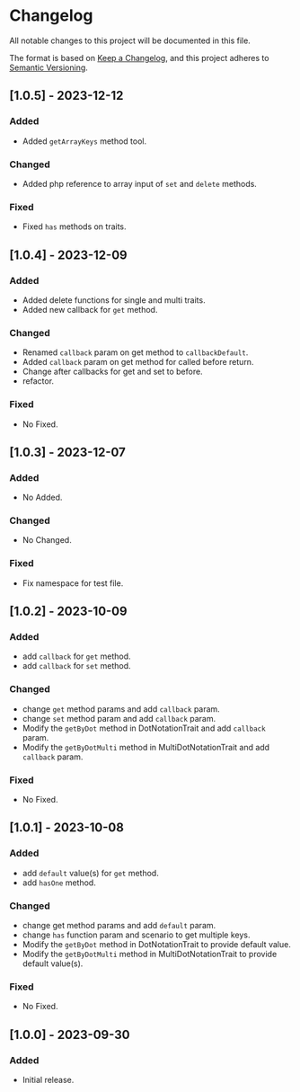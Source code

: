 # Changelog

All notable changes to this project will be documented in this file.

The format is based on [Keep a Changelog](https://keepachangelog.com/en/1.0.0/),
and this project adheres to [Semantic Versioning](https://semver.org/spec/v2.0.0.html).
## [1.0.5] - 2023-12-12

### Added

- Added `getArrayKeys` method tool.

### Changed

- Added php reference to array input of `set` and `delete` methods.

### Fixed

- Fixed `has` methods on traits.


## [1.0.4] - 2023-12-09

### Added

- Added delete functions for single and multi traits.
- Added new callback for `get` method.

### Changed

- Renamed `callback` param on get method to `callbackDefault`.
- Added `callback` param on get method for called before return.
- Change after callbacks for get and set to before.
- refactor.
### Fixed

- No Fixed.


## [1.0.3] - 2023-12-07

### Added

- No Added.

### Changed

- No Changed.

### Fixed

- Fix namespace for test file.

## [1.0.2] - 2023-10-09

### Added

- add `callback` for `get` method.
- add `callback` for `set` method.

### Changed

- change `get` method params and add `callback` param.
- change `set` method param and add `callback` param.
- Modify the `getByDot` method in DotNotationTrait and add `callback` param.
- Modify the `getByDotMulti` method in MultiDotNotationTrait and add `callback` param.

### Fixed

- No Fixed.

## [1.0.1] - 2023-10-08

### Added

- add `default` value(s) for `get` method.
- add `hasOne` method.

### Changed

- change get method params and add `default` param.
- change `has` function param and scenario to get multiple keys.
- Modify the `getByDot` method in DotNotationTrait to provide default value.
- Modify the `getByDotMulti` method in MultiDotNotationTrait to provide default value(s).

### Fixed

- No Fixed.

## [1.0.0] - 2023-09-30

### Added

- Initial release.

